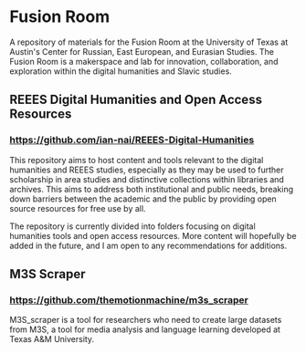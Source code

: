 # Fusion Room
A repository of materials for the Fusion Room at the University of Texas at Austin's Center for Russian, East European, and Eurasian Studies. The Fusion Room is a makerspace and lab for innovation, collaboration, and exploration within the digital humanities and Slavic studies.

## REEES Digital Humanities and Open Access Resources 
### https://github.com/ian-nai/REEES-Digital-Humanities
This repository aims to host content and tools relevant to the digital humanities and REEES studies, especially as they may be used to further scholarship in area studies and distinctive collections within libraries and archives. This aims to address both institutional and public needs, breaking down barriers between the academic and the public by providing open source resources for free use by all.

The repository is currently divided into folders focusing on digital humanities tools and open access resources. More content will hopefully be added in the future, and I am open to any recommendations for additions.

## M3S Scraper 
### https://github.com/themotionmachine/m3s_scraper
M3S_scraper is a tool for researchers who need to create large datasets from M3S, a tool for media analysis and language learning developed at Texas A&M University.
